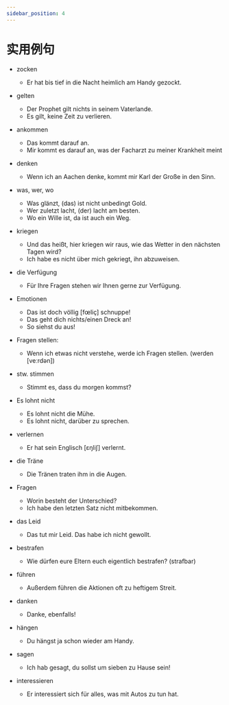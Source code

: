 ```yaml
---
sidebar_position: 4
---
```


# 实用例句

* zocken
  * Er hat bis tief in die Nacht heimlich am Handy gezockt.

* gelten
  * Der Prophet gilt nichts in seinem Vaterlande.
  * Es gilt, keine Zeit zu verlieren.

* ankommen
  * Das kommt darauf an.
  * Mir kommt es darauf an,  was der Facharzt zu meiner Krankheit meint

* denken
  * Wenn ich an Aachen denke, kommt mir Karl der Große in den Sinn.

* was, wer, wo
  * Was glänzt, (das) ist nicht unbedingt Gold.
  * Wer zuletzt lacht, (der) lacht am besten.
  * Wo ein Wille ist, da ist auch ein Weg.

* kriegen
  * Und das heißt, hier kriegen wir raus, wie das Wetter in den nächsten Tagen wird?
  * Ich habe es nicht über mich gekriegt, ihn abzuweisen.

* die Verfügung
  * Für Ihre Fragen stehen wir Ihnen gerne zur Verfügung.

* Emotionen
  * Das ist doch völlig [fœliç] schnuppe!
  * Das geht dich nichts/einen Dreck an!
  * So siehst du aus!




* Fragen stellen:
  * Wenn ich etwas nicht verstehe, werde ich Fragen stellen. (werden [veːrdən])
* stw. stimmen
  * Stimmt es, dass du morgen kommst?
* Es lohnt nicht
  * Es lohnt nicht die Mühe.
  * Es lohnt nicht, darüber zu sprechen.
* verlernen
  * Er hat sein Englisch [ɛŋliʃ] verlernt.
* die Träne
  * Die Tränen traten ihm in die Augen.
* Fragen
  * Worin besteht der Unterschied?
  * Ich habe den letzten Satz nicht mitbekommen.
* das Leid
  * Das tut mir Leid. Das habe ich nicht gewollt.
* bestrafen
  * Wie dürfen eure Eltern euch eigentlich bestrafen? (strafbar)
* führen
  * Außerdem führen die Aktionen oft zu heftigem Streit.
* danken
  * Danke, ebenfalls!
* hängen
  * Du hängst ja schon wieder am Handy.
* sagen
  * Ich hab gesagt, du sollst um sieben zu Hause sein!
* interessieren
  * Er interessiert sich für alles, was mit Autos zu tun hat.
